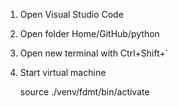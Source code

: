 1. Open Visual Studio Code
2. Open folder Home/GitHub/python
3. Open new terminal with Ctrl+Shift+`
4. Start virtual machine
 
   source ./venv/fdmt/bin/activate

